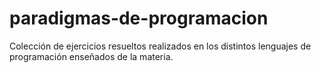 # paradigmas-de-programacion
Colección de ejercicios resueltos realizados en los distintos lenguajes de programación enseñados de la materia.
